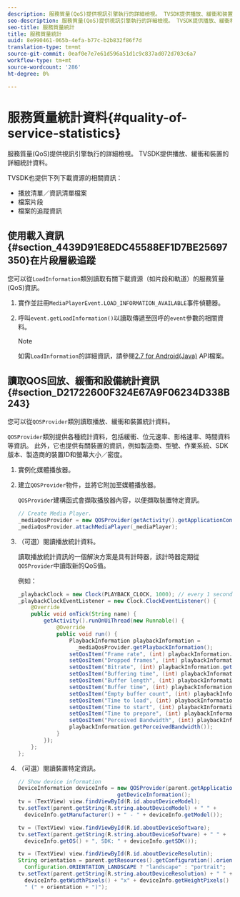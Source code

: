 ```yaml
---
description: 服務質量(QoS)提供視訊引擎執行的詳細檢視。 TVSDK提供播放、緩衝和裝置的詳細統計資料。
seo-description: 服務質量(QoS)提供視訊引擎執行的詳細檢視。 TVSDK提供播放、緩衝和裝置的詳細統計資料。
seo-title: 服務質量統計
title: 服務質量統計
uuid: 8e990461-065b-4efa-b77c-b2b832f86f7d
translation-type: tm+mt
source-git-commit: 0eaf0e7e7e61d596a51d1c9c837ad072d703c6a7
workflow-type: tm+mt
source-wordcount: '286'
ht-degree: 0%

---
```



# 服務質量統計資料{#quality-of-service-statistics}

服務質量(QoS)提供視訊引擎執行的詳細檢視。 TVSDK提供播放、緩衝和裝置的詳細統計資料。

TVSDK也提供下列下載資源的相關資訊：

* 播放清單／資訊清單檔案
* 檔案片段
* 檔案的追蹤資訊

## 使用載入資訊{#section_4439D91E8EDC45588EF1D7BE25697350}在片段層級追蹤

您可以從`LoadInformation`類別讀取有關下載資源（如片段和軌道）的服務質量(QoS)資訊。

1. 實作並註冊`MediaPlayerEvent.LOAD_INFORMATION_AVAILABLE`事件偵聽器。
1. 呼叫`event.getLoadInformation()`以讀取傳遞至回呼的`event`參數的相關資料。

   >[!NOTE]
   >
   >如需`LoadInformation`的詳細資訊，請參閱[2.7 for Android(Java)](https://help.adobe.com/en_US/primetime/api/psdk/javadoc_2.7/index.html) API檔案。

## 讀取QOS回放、緩衝和設備統計資訊{#section_D21722600F324E67A9F06234D338B243}

您可以從`QOSProvider`類別讀取播放、緩衝和裝置統計資料。

`QOSProvider`類別提供各種統計資料，包括緩衝、位元速率、影格速率、時間資料等資訊。 此外，它也提供有關裝置的資訊，例如製造商、型號、作業系統、SDK版本、製造商的裝置ID和螢幕大小／密度。

1. 實例化媒體播放器。
1. 建立`QOSProvider`物件，並將它附加至媒體播放器。

   `QOSProvider`建構函式會擷取播放器內容，以便擷取裝置特定資訊。

   ```java
   // Create Media Player. 
   _mediaQosProvider = new QOSProvider(getActivity().getApplicationContext()); 
   _mediaQosProvider.attachMediaPlayer(_mediaPlayer);
   ```

1. （可選）閱讀播放統計資料。

   讀取播放統計資訊的一個解決方案是具有計時器，該計時器定期從`QOSProvider`中讀取新的QoS值。

   例如：

   ```java
   _playbackClock = new Clock(PLAYBACK_CLOCK, 1000); // every 1 second 
   _playbackClockEventListener = new Clock.ClockEventListener() { 
       @Override 
       public void onTick(String name) { 
           getActivity().runOnUiThread(new Runnable() { 
               @Override 
               public void run() { 
                   PlaybackInformation playbackInformation =  
                     _mediaQosProvider.getPlaybackInformation();  
                   setQosItem("Frame rate", (int) playbackInformation.getFrameRate());  
                   setQosItem("Dropped frames", (int) playbackInformation.getDroppedFrameCount()); 
                   setQosItem("Bitrate", (int) playbackInformation.getBitrate()); 
                   setQosItem("Buffering time", (int) playbackInformation.getBufferingTime());  
                   setQosItem("Buffer length", (int) playbackInformation.getBufferLength());  
                   setQosItem("Buffer time", (int) playbackInformation.getBufferTime());  
                   setQosItem("Empty buffer count", (int) playbackInformation.getEmptyBufferCount());  
                   setQosItem("Time to load", (int) playbackInformation.getTimeToLoad());  
                   setQosItem("Time to start", (int) playbackInformation.getTimeToStart()); 
                   setQosItem("Time to prepare", (int) playbackInformation.getTimeToPrepare()); 
                   setQosItem("Perceived Bandwidth", (int) playbackInformation.getPerceivedBandwidth());   
                   playbackInformation.getPerceivedBandwidth()); 
               } 
           }); 
       }; 
   }; 
   ```

1. （可選）閱讀裝置特定資訊。

   ```java
   // Show device information 
   DeviceInformation deviceInfo = new QOSProvider(parent.getApplicationContext()). 
                                  getDeviceInformation(); 
   tv = (TextView) view.findViewById(R.id.aboutDeviceModel); 
   tv.setText(parent.getString(R.string.aboutDeviceModel) + " " +  
     deviceInfo.getManufacturer() + " - " + deviceInfo.getModel()); 
   
   tv = (TextView) view.findViewById(R.id.aboutDeviceSoftware); 
   tv.setText(parent.getString(R.string.aboutDeviceSoftware) + " " +  
     deviceInfo.getOS() + ", SDK: " + deviceInfo.getSDK()); 
   
   tv = (TextView) view.findViewById(R.id.aboutDeviceResolutin); 
   String orientation = parent.getResources().getConfiguration().orientation ==  
     Configuration.ORIENTATION_LANDSCAPE ? "landscape" : "portrait"; 
   tv.setText(parent.getString(R.string.aboutDeviceResolution) + " " +  
     deviceInfo.getWidthPixels() + "x" + deviceInfo.getHeightPixels() +  
     " (" + orientation + ")"); 
   ```

